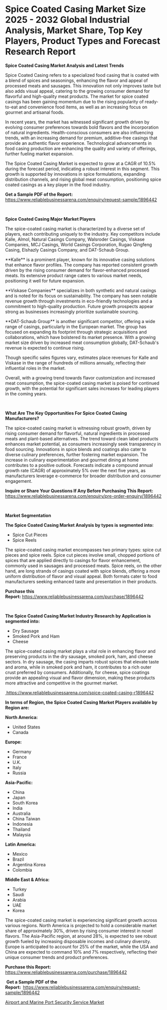 <p><h1>Spice Coated Casing Market Size 2025 - 2032 Global Industrial Analysis, Market Share, Top Key Players, Product Types and Forecast Research Report</h1></p><p><strong>Spice Coated Casing Market Analysis and Latest Trends</strong></p>
<p><p>Spice Coated Casing refers to a specialized food casing that is coated with a blend of spices and seasonings, enhancing the flavor and appeal of processed meats and sausages. This innovation not only improves taste but also adds visual appeal, catering to the growing consumer demand for flavorful and high-quality meat products. The market for spice coated casings has been gaining momentum due to the rising popularity of ready-to-eat and convenience food items, as well as an increasing focus on gourmet and artisanal foods.</p><p>In recent years, the market has witnessed significant growth driven by evolving consumer preferences towards bold flavors and the incorporation of natural ingredients. Health-conscious consumers are also influencing trends, with an increasing demand for premium, additive-free casings that provide an authentic flavor experience. Technological advancements in food casing production are enhancing the quality and variety of offerings, further fueling market expansion.</p><p>The Spice Coated Casing Market is expected to grow at a CAGR of 10.5% during the forecast period, indicating a robust interest in this segment. This growth is supported by innovations in spice formulations, expanding distribution channels, and rising global meat consumption, positioning spice coated casings as a key player in the food industry.</p></p>
<p><strong>Get a Sample PDF of the Report:&nbsp;</strong> <a href="https://www.reliablebusinessarena.com/enquiry/request-sample/1896442?utm_campaign=2933&utm_medium=2&utm_source=Github&utm_content=ia&utm_term=28032025&utm_id=spice-coated-casing">https://www.reliablebusinessarena.com/enquiry/request-sample/1896442</a></p>
<p>&nbsp;</p>
<p><strong>Spice Coated Casing Major Market Players</strong></p>
<p><p>The spice-coated casing market is characterized by a diverse set of players, each contributing uniquely to the industry. Key competitors include Kalle, Almol, Natural Casings Company, Walsroder Casings, Viskase Companies, MCJ Casings, World Casings Corporation, Rugao Qingfeng Casing, Elshazly Casings Company, and DAT-Schaub Group.</p><p>**Kalle** is a prominent player, known for its innovative casing solutions that enhance flavor profiles. The company has reported consistent growth driven by the rising consumer demand for flavor-enhanced processed meats. Its extensive product range caters to various market needs, positioning it well for future expansion.</p><p>**Viskase Companies** specializes in both synthetic and natural casings and is noted for its focus on sustainability. The company has seen notable revenue growth through investments in eco-friendly technologies and a commitment to high-quality production. Future growth prospects appear strong as businesses increasingly prioritize sustainable sourcing.</p><p>**DAT-Schaub Group** is another significant competitor, offering a wide range of casings, particularly in the European market. The group has focused on expanding its footprint through strategic acquisitions and collaborations, which have bolstered its market presence. With a growing market size driven by increased meat consumption globally, DAT-Schaub's revenue is expected to continue rising.</p><p>Though specific sales figures vary, estimates place revenues for Kalle and Viskase in the range of hundreds of millions annually, reflecting their influential roles in the market.</p><p>Overall, with a growing trend towards flavor customization and increased meat consumption, the spice-coated casing market is poised for continued growth, with the potential for significant sales increases for leading players in the coming years.</p></p>
<p>&nbsp;</p>
<p><strong>What Are The Key Opportunities For Spice Coated Casing Manufacturers?</strong></p>
<p><p>The spice-coated casing market is witnessing robust growth, driven by rising consumer demand for flavorful, natural ingredients in processed meats and plant-based alternatives. The trend toward clean label products enhances market potential, as consumers increasingly seek transparency in food sourcing. Innovations in spice blends and coatings also cater to diverse culinary preferences, further fostering market expansion. The increase in culinary experimentation and gourmet dining at home contributes to a positive outlook. Forecasts indicate a compound annual growth rate (CAGR) of approximately 5% over the next five years, as manufacturers leverage e-commerce for broader distribution and consumer engagement.</p></p>
<p><strong>Inquire or Share Your Questions If Any Before Purchasing This Report:</strong> <a href="https://www.reliablebusinessarena.com/enquiry/pre-order-enquiry/1896442?utm_campaign=2933&utm_medium=2&utm_source=Github&utm_content=ia&utm_term=28032025&utm_id=spice-coated-casing">https://www.reliablebusinessarena.com/enquiry/pre-order-enquiry/1896442</a></p>
<p>&nbsp;</p>
<p><strong>Market Segmentation</strong></p>
<p><strong>The Spice Coated Casing Market Analysis by types is segmented into:</strong></p>
<p><ul><li>Spice Cut Pieces</li><li>Spice Reels</li></ul></p>
<p><p>The spice-coated casing market encompasses two primary types: spice cut pieces and spice reels. Spice cut pieces involve small, chopped portions of spices that are applied directly to casings for flavor enhancement, commonly used in sausages and processed meats. Spice reels, on the other hand, are long strands of casings coated with spice blends, offering a more uniform distribution of flavor and visual appeal. Both formats cater to food manufacturers seeking enhanced taste and presentation in their products.</p></p>
<p><strong>Purchase this Report:&nbsp;</strong><a href="https://www.reliablebusinessarena.com/purchase/1896442?utm_campaign=2933&utm_medium=2&utm_source=Github&utm_content=ia&utm_term=28032025&utm_id=spice-coated-casing">https://www.reliablebusinessarena.com/purchase/1896442</a></p>
<p>&nbsp;</p>
<p><strong>The Spice Coated Casing Market Industry Research by Application is segmented into:</strong></p>
<p><ul><li>Dry Sausage</li><li>Smoked Pork and Ham</li><li>Cheese</li></ul></p>
<p><p>The spice-coated casing market plays a vital role in enhancing flavor and preserving products in the dry sausage, smoked pork, ham, and cheese sectors. In dry sausage, the casing imparts robust spices that elevate taste and aroma, while in smoked pork and ham, it contributes to a rich outer crust preferred by consumers. Additionally, for cheese, spice coatings provide an appealing visual and flavor dimension, making these products more attractive and competitive in the gourmet market.</p></p>
<p><a href="https://www.reliablebusinessarena.com/spice-coated-casing-r1896442?utm_campaign=2933&utm_medium=2&utm_source=Github&utm_content=ia&utm_term=28032025&utm_id=spice-coated-casing">&nbsp;https://www.reliablebusinessarena.com/spice-coated-casing-r1896442</a></p>
<p><strong>In terms of Region, the Spice Coated Casing Market Players available by Region are:</strong></p>
<p>
    <p> <strong> North America: </strong>
        <ul>
            <li>United States</li>
            <li>Canada</li>
        </ul>
        </p> 
    <p> <strong> Europe: </strong>
        <ul>
            <li>Germany</li>
            <li>France</li>
            <li>U.K.</li>
            <li>Italy</li>
            <li>Russia</li>
        </ul>
        </p> 
    <p> <strong> Asia-Pacific: </strong>
        <ul>
            <li>China</li>
            <li>Japan</li>
            <li>South Korea</li>
            <li>India</li>
            <li>Australia</li>
            <li>China Taiwan</li>
            <li>Indonesia</li>
            <li>Thailand</li>
            <li>Malaysia</li>
        </ul>
        </p> 
    <p> <strong> Latin America: </strong>
        <ul>
            <li>Mexico</li>
            <li>Brazil</li>
            <li>Argentina Korea</li>
            <li>Colombia</li>
        </ul>
        </p> 
    <p> <strong> Middle East & Africa: </strong>
        <ul>
            <li>Turkey</li>
            <li>Saudi</li>
            <li>Arabia</li>
            <li>UAE</li>
            <li>Korea</li>
        </ul>
    </p>
    </p>
<p><p>The spice-coated casing market is experiencing significant growth across various regions. North America is projected to hold a considerable market share of approximately 30%, driven by rising consumer interest in novel flavors. The Asia-Pacific region, at around 28%, is expected to see robust growth fueled by increasing disposable incomes and culinary diversity. Europe is anticipated to account for 25% of the market, while the USA and China are expected to command 10% and 7% respectively, reflecting their unique consumer trends and product preferences.</p></p>
<p><strong>Purchase this Report: </strong><a href="https://www.reliablebusinessarena.com/purchase/1896442?utm_campaign=2933&utm_medium=2&utm_source=Github&utm_content=ia&utm_term=28032025&utm_id=spice-coated-casing">https://www.reliablebusinessarena.com/purchase/1896442</a></p>
<p>&nbsp;<strong>Get a Sample PDF of the Report:&nbsp;&nbsp;</strong><a href="https://www.reliablebusinessarena.com/enquiry/request-sample/1896442?utm_campaign=2933&utm_medium=2&utm_source=Github&utm_content=ia&utm_term=28032025&utm_id=spice-coated-casing">https://www.reliablebusinessarena.com/enquiry/request-sample/1896442</a></p>
<p><strong></strong></p>
<p><p><a href="https://github.com/leyesamilej/Market-Research-Report-List-1/blob/main/airport-and-marine-port-security-service-market.md?utm_campaign=2933&utm_medium=2&utm_source=Github&utm_content=ia&utm_term=28032025&utm_id=spice-coated-casing">Airport and Marine Port Security Service Market</a></p></p>